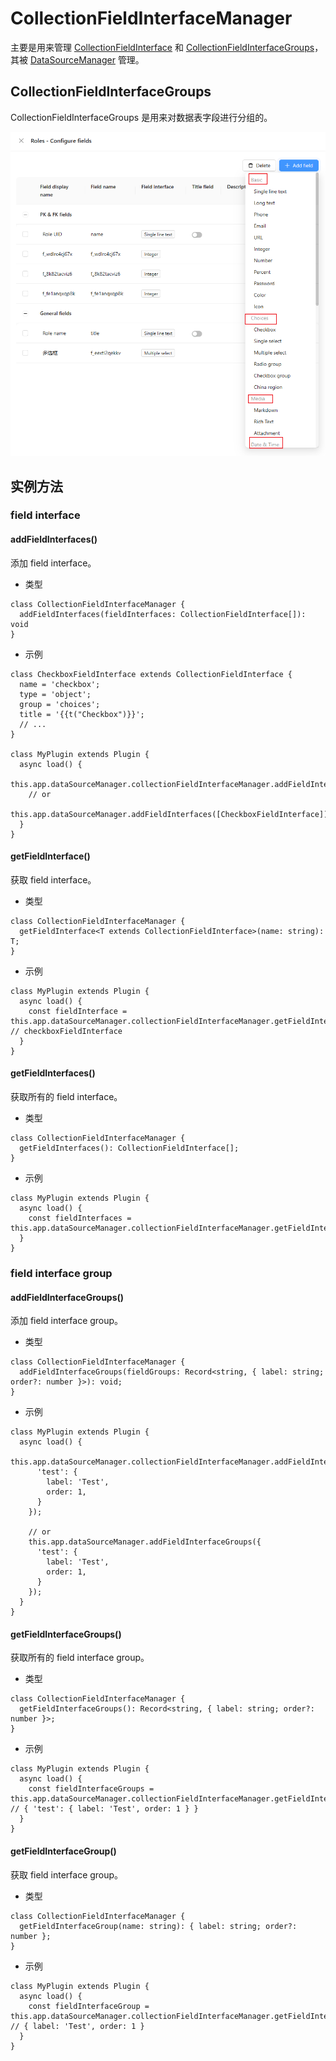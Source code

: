 # CollectionFieldInterfaceManager

主要是用来管理 [CollectionFieldInterface](./collection-field-interface.md) 和 [CollectionFieldInterfaceGroups](#collectionfieldinterfacegroups)，其被 [DataSourceManager](./data-source-manager) 管理。


## CollectionFieldInterfaceGroups

CollectionFieldInterfaceGroups 是用来对数据表字段进行分组的。

![Field Groups](./images/field-groups.png)

## 实例方法

### field interface

#### addFieldInterfaces()

添加 field interface。

- 类型

```tsx | pure
class CollectionFieldInterfaceManager {
  addFieldInterfaces(fieldInterfaces: CollectionFieldInterface[]): void
}
```

- 示例

```tsx | pure
class CheckboxFieldInterface extends CollectionFieldInterface {
  name = 'checkbox';
  type = 'object';
  group = 'choices';
  title = '{{t("Checkbox")}}';
  // ...
}

class MyPlugin extends Plugin {
  async load() {
    this.app.dataSourceManager.collectionFieldInterfaceManager.addFieldInterfaces([CheckboxFieldInterface]);
    // or
    this.app.dataSourceManager.addFieldInterfaces([CheckboxFieldInterface]);
  }
}
```

#### getFieldInterface()

获取 field interface。

- 类型

```tsx | pure
class CollectionFieldInterfaceManager {
  getFieldInterface<T extends CollectionFieldInterface>(name: string): T;
}
```

- 示例

```tsx | pure
class MyPlugin extends Plugin {
  async load() {
    const fieldInterface = this.app.dataSourceManager.collectionFieldInterfaceManager.getFieldInterface('checkbox'); // checkboxFieldInterface
  }
}
```

#### getFieldInterfaces()

获取所有的 field interface。

- 类型

```tsx | pure
class CollectionFieldInterfaceManager {
  getFieldInterfaces(): CollectionFieldInterface[];
}
```

- 示例

```tsx | pure
class MyPlugin extends Plugin {
  async load() {
    const fieldInterfaces = this.app.dataSourceManager.collectionFieldInterfaceManager.getFieldInterfaces();
  }
}
```

### field interface group

#### addFieldInterfaceGroups()

添加 field interface group。

- 类型

```tsx | pure
class CollectionFieldInterfaceManager {
  addFieldInterfaceGroups(fieldGroups: Record<string, { label: string; order?: number }>): void;
}
```

- 示例

```tsx | pure
class MyPlugin extends Plugin {
  async load() {
    this.app.dataSourceManager.collectionFieldInterfaceManager.addFieldInterfaceGroups({
      'test': {
        label: 'Test',
        order: 1,
      }
    });

    // or
    this.app.dataSourceManager.addFieldInterfaceGroups({
      'test': {
        label: 'Test',
        order: 1,
      }
    });
  }
}
```

#### getFieldInterfaceGroups()

获取所有的 field interface group。

- 类型

```tsx | pure
class CollectionFieldInterfaceManager {
  getFieldInterfaceGroups(): Record<string, { label: string; order?: number }>;
}
```

- 示例

```tsx | pure
class MyPlugin extends Plugin {
  async load() {
    const fieldInterfaceGroups = this.app.dataSourceManager.collectionFieldInterfaceManager.getFieldInterfaceGroups(); // { 'test': { label: 'Test', order: 1 } }
  }
}
```

#### getFieldInterfaceGroup()

获取 field interface group。

- 类型

```tsx | pure
class CollectionFieldInterfaceManager {
  getFieldInterfaceGroup(name: string): { label: string; order?: number };
}
```

- 示例

```tsx | pure
class MyPlugin extends Plugin {
  async load() {
    const fieldInterfaceGroup = this.app.dataSourceManager.collectionFieldInterfaceManager.getFieldInterfaceGroup('test'); // { label: 'Test', order: 1 }
  }
}
```
